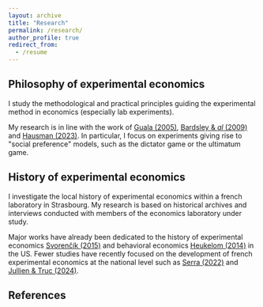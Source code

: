 ```yaml
---
layout: archive
title: "Research"
permalink: /research/
author_profile: true
redirect_from:
  - /resume
---
```


Philosophy of experimental economics
-----------
   
I study the methodological and practical principles guiding the experimental method in economics (especially lab experiments).   
   
My research is in line with the work of [Guala (2005)](https://www.cambridge.org/core/books/methodology-of-experimental-economics/1333D78666AE8C93062FB80AF0A41CCC), [Bardsley & *al* (2009)](https://press.princeton.edu/books/hardcover/9780691124797/experimental-economics) and [Hausman (2023)](https://www.cambridge.org/core/books/inexact-and-separate-science-of-economics/D72C7ED18808BB691895934A9881740B). In particular, I focus on experiments giving rise to "social preference" models, such as the dictator game or the ultimatum game.

History of experimental economics  
----------
   
I investigate the local history of experimental economics within a french laboratory in Strasbourg. My research is based on historical archives and interviews conducted with members of the economics laboratory under study.
   
Major works have already been dedicated to the history of experimental economics [Svorenčík (2015)](https://papers.ssrn.com/sol3/papers.cfm?abstract_id=2560026) and behavioral economics [Heukelom (2014)](https://www.cambridge.org/core/books/abs/behavioral-economics/behavioral-economics-a-history/5FA5BE1B3DD59A52BC0BBDD347026BE2) in the US. Fewer studies have recently focused on the development of french experimental economics at the national level such as [Serra (2022)](https://www.pulm.fr/index.php/default/la-revolution-experimentale-en-economie-numerique.html) and [Jullien & Truc (2024)](https://www.tandfonline.com/doi/full/10.1080/09672567.2024.2415000).   

References
---------


